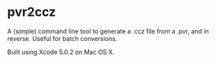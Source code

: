 pvr2ccz
=======

A (simple) command line tool to generate a .ccz file from a .pvr, and in reverse.  Useful for batch conversions.

Built using Xcode 5.0.2 on Mac OS X.
